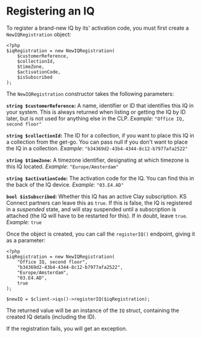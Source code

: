 # Registering an IQ

To register a brand-new IQ by its' activation code, you must first create a `NewIQRegistration` object:

```
<?php
$iqRegistration = new NewIQRegistration(
    $customerReference,
    $collectionId,
    $timeZone,
    $activationCode,
    $isSubscribed
);
```

The `NewIQRegistration` constructor takes the following parameters:

**`string $customerReference`:** A name, identifier or ID that identifies this IQ in your system. This is always returned when listing or getting the IQ by ID later, but is not used for anything else in the CLP. *Example:* `"Office IQ, second floor"`

**`string $collectionId`:** The ID for a collection, if you want to place this IQ in a collection from the get-go. You can pass null if you don't want to place the IQ in a collection. *Example*: `"b34369d2-43b4-4344-8c12-b7977afa2522"`

**`string $timeZone`:** A timezone identifier, designating at which timezone is this IQ located. *Example*: `"Europe/Amsterdam"`

**`string $activationCode`:** The activation code for the IQ. You can find this in the back of the IQ device. *Example*: `"03.E4.AD"`

**`bool $isSubscribed`:** Whether this IQ has an active Clay subscription. KS Connect partners can leave this as `true`. If this is false, the IQ is registered in a *suspended* state, and will stay suspended until a subscription is attached (the IQ will have to be restarted for this). If in doubt, leave `true`. *Example*: `true`

Once the object is created, you can call the `registerIQ()` endpoint, giving it as a parameter:

```
<?php
$iqRegistration = new NewIQRegistration(
    "Office IQ, second floor",
    "b34369d2-43b4-4344-8c12-b7977afa2522",
    "Europe/Amsterdam",
    "03.E4.AD",
    true
);

$newIQ = $client->iqs()->registerIQ($iqRegistration);
```

The returned value will be an instance of the `IQ` struct, containing the created IQ details (including the ID).

If the registration fails, you will get an exception.
